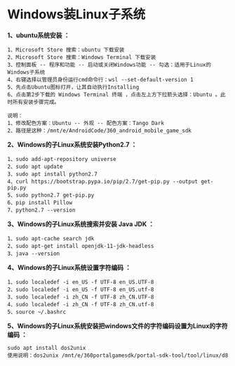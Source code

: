# Windows装Linux子系统

**1、ubuntu系统安装 ：**

    1、Microsoft Store 搜索：ubuntu 下载安装
    2、Microsoft Store 搜索：Windows Terminal 下载安装
    3、控制面板 -- 程序和功能 -- 启动或关闭Windows功能 -- 勾选：适用于Linux的Windows子系统
    4、右键选择以管理员身份运行cmd命令行：wsl --set-default-version 1
    5、先点击Ubuntu图标打开，让其自动执行Installing
    6、点击第2步下载的 Windows Terminal 终端 ，点击左上方下拉箭头选择：Ubuntu 。此时所有安装步骤完成。

    说明：
    1、修改配色方案：Ubuntu -- 外观 -- 配色方案：Tango Dark
    2、路径是这种：/mnt/e/AndroidCode/360_android_mobile_game_sdk

**2、Windows的子Linux系统安装Python2.7 ：**

    1、sudo add-apt-repository universe
    2、sudo apt update
    3、sudo apt install python2.7
    4、curl https://bootstrap.pypa.io/pip/2.7/get-pip.py --output get-pip.py
    5、sudo python2.7 get-pip.py
    6、pip install Pillow
    7、python2.7 --version

**3、Windows的子Linux系统搜索并安装 Java JDK ：**

	1、sudo apt-cache search jdk
	2、sudo apt-get install openjdk-11-jdk-headless
    3、java --version

**4、Windows的子Linux系统设置字符编码 ：**

    1、sudo localedef -i en_US -f UTF-8 en_US.UTF-8
    2、sudo localedef -i en_US -f UTF-8 en_US.utf-8
    3、sudo localedef -i zh_CN -f UTF-8 zh_CN.UTF-8
    4、sudo localedef -i zh_CN -f UTF-8 zh_CN.utf-8
    5、source ~/.bashrc

**5、Windows的子Linux系统安装把windows文件的字符编码设置为Linux的字符编码 ：**

    sudo apt install dos2unix
    使用说明：dos2unix /mnt/e/360portalgamesdk/portal-sdk-tool/tool/linux/d8 
